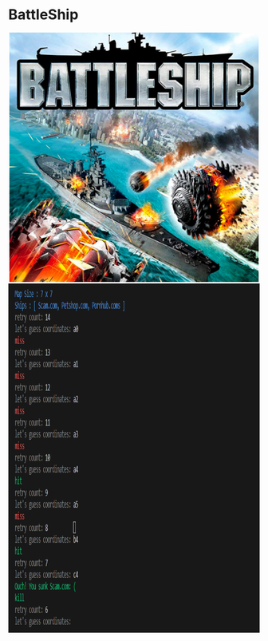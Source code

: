 # BattleShip
<div align="center">
<img src="https://github.com/caunhach/BattleShip/blob/main/battleship12-1648165141832.jpg" width="500" height="500">
</div>
<img src="https://github.com/caunhach/BattleShip/blob/main/scam.png" width="700" height=700">
